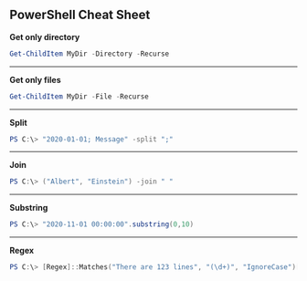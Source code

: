 ## PowerShell Cheat Sheet


__Get only directory__
```ps1                                             
Get-ChildItem MyDir -Directory -Recurse
``` 
------------------------------

__Get only files__
```ps1                                             
Get-ChildItem MyDir -File -Recurse
``` 

------------------------------

__Split__

```ps1                                             
PS C:\> "2020-01-01; Message" -split ";"
``` 
------------------------------

__Join__

```ps1                                             
PS C:\> ("Albert", "Einstein") -join " "
``` 

------------------------------

__Substring__

```ps1                                             
PS C:\> "2020-11-01 00:00:00".substring(0,10)
``` 

------------------------------

__Regex__

```ps1                                             
PS C:\> [Regex]::Matches("There are 123 lines", "(\d+)", "IgnoreCase")[0]
``` 

